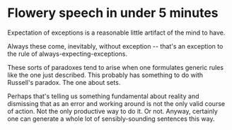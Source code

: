 # Flowery speech in under 5 minutes

Expectation of exceptions is a reasonable little artifact of the mind to have.

Always these come, inevitably, without exception -- that's an exception to the rule of always-expecting-exceptions.

These sorts of paradoxes tend to arise when one formulates generic rules like the one just described. This probably has something to do with Russell's paradox. The one about sets.

Perhaps that's telling us something fundamental about reality and dismissing that as an error and working around is not the only valid course of action. Not the only productive way to do it. Or not. Anyway, certainly one can generate a whole lot of sensibly-sounding sentences this way.